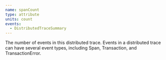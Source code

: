 ```yaml
---
name: spanCount
type: attribute
units: count
events:
  - DistributedTraceSummary
---
```


The number of events in this distributed trace. Events in a distributed trace can have several event types, including Span, Transaction, and TransactionError.